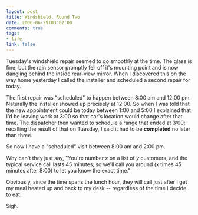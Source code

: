 ```yaml
--- 
layout: post
title: Windshield, Round Two
date: 2006-06-29T03:02:00
comments: true
tags:
- life
link: false
---
```

Tuesday's windshield repair seemed to go smoothly at the time. The glass is fine, but the rain sensor promptly fell off it's mounting point and is now dangling behind the inside rear-view mirror. When I discovered this on the way home yesterday I called the installer and scheduled a second repair for today.

The first repair was "scheduled" to happen between 8:00 am and 12:00 pm. Naturally the installer showed up precisely at 12:00. So when I was told that the new appointment could be today between 1:00 and 5:00 I explained that I'd be leaving work at 3:00 so that car's location would change after that time. The dispatcher then wanted to schedule a range that ended at 3:00; recalling the result of that on Tuesday, I said it had to be <b>completed</b> no later than three.

So now I have a "scheduled" visit between 8:00 am and 2:00 pm.

Why can't they just say, "You're number _x_ on a list of _y_ customers, and the typical service call lasts 45 minutes, so we'll call you around (_x_ times 45 minutes after 8:00) to let you know the exact time."

Obviously, since the time spans the lunch hour, they will call just after I get my meal heated up and back to my desk -- regardless of the time I decide to eat.

Sigh.
